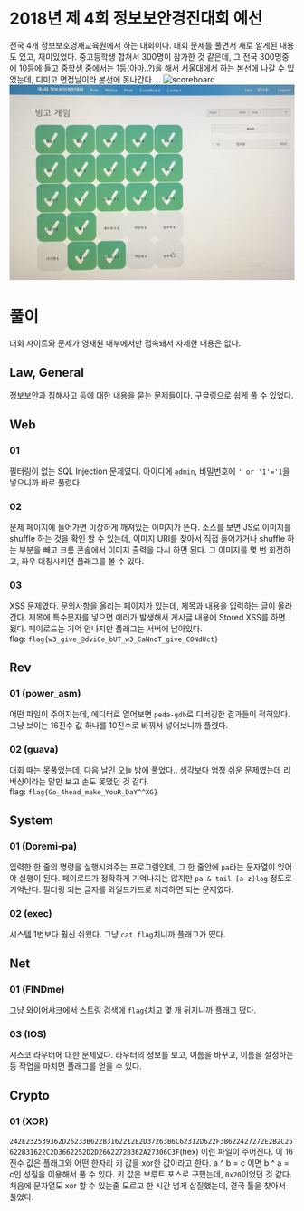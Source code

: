 # 2018년 제 4회 정보보안경진대회 예선
전국 4개 정보보호영재교육원에서 하는 대회이다. 대회 문제를 풀면서 새로 알게된 내용도 있고, 재미있었다. 중고등학생 합쳐서 300명이 참가한 것 같은데, 그 전국 300명중에 10등에 들고 중학생 중에서는 1등(아마..?)을 해서 서울대에서 하는 본선에 나갈 수 있었는데, 디미고 면접날이라 본선에 못나간다....
![scoreboard](scoreboard.png)
![bingoboard](bingoboard.png)

# 풀이
대회 사이트와 문제가 영재원 내부에서만 접속돼서 자세한 내용은 없다.

## Law, General
정보보안과 침해사고 등에 대한 내용을 묻는 문제들이다.
구글링으로 쉽게 풀 수 있었다.

## Web
### 01
필터링이 없는 SQL Injection 문제였다.
아이디에 `admin`, 비밀번호에 `' or '1'='1`을 넣으니까 바로 풀렸다.
### 02
문제 페이지에 들어가면 이상하게 깨져있는 이미지가 뜬다.
소스를 보면 JS로 이미지를 shuffle 하는 것을 확인 할 수 있는데, 이미지 URI를 찾아서 직접 들어가거나 shuffle 하는 부분을 빼고 크롬 콘솔에서 이미지 출력을 다시 하면 된다. 그 이미지를 몇 번 회전하고, 좌우 대칭시키면 플래그를 볼 수 있다.
### 03
XSS 문제였다. 문의사항을 올리는 페이지가 있는데, 제목과 내용을 입력하는 글이 올라간다. 제목에 특수문자를 넣으면 에러가 발생해서 게시글 내용에 Stored XSS를 하면 됬다. 페이로드는 기억 안나지만 플래그는 서버에 남아있다.<br>
flag: `flag{w3_give_@dviCe_bUT_w3_CaNnoT_give_C0NdUct}`

## Rev
### 01 (power_asm)
어떤 파일이 주어지는데, 에디터로 열어보면 `peda-gdb`로 디버깅한 결과들이 적혀있다. 그냥 보이는 16진수 값 하나를 10진수로 바꿔서 넣어보니까 풀렸다.
### 02 (guava)
대회 때는 못풀었는데, 다음 날인 오늘 밤에 풀었다.. 생각보다 엄청 쉬운 문제였는데 리버싱이라는 말만 보고 손도 못댔던 것 같다.<br>
flag: `flag{Go_4head_make_YouR_DaY^^XG}`

## System
### 01 (Doremi-pa)
입력한 한 줄의 명령을 실행시켜주는 프로그램인데, 그 한 줄안에 `pa`라는 문자열이 있어야 실행이 된다.
페이로드가 정확하게 기억나지는 않지만 `pa & tail [a-z]lag` 정도로 기억난다. 필터링 되는 글자를 와일드카드로 처리하면 되는 문제였다.
### 02 (exec)
시스템 1번보다 훨신 쉬웠다. 그냥 `cat flag`치니까 플래그가 떴다.

## Net
### 01 (FINDme)
그냥 와이어샤크에서 스트링 검색에 `flag{`치고 몇 개 뒤지니까 플래그 떴다.
### 03 (IOS)
시스코 라우터에 대한 문제였다. 라우터의 정보를 보고, 이름을 바꾸고, 이름을 설정하는 등 작업을 마치면 플래그를 얻을 수 있다.

## Crypto
### 01 (XOR)
`242E232539362D26233B622B3162212E2D37263B6C62312D622F3B622427272E2B2C25622B31622C2D3662252D2D2662272B362A27306C3F`(hex) 이런 파일이 주어진다.
이 16진수 값은 플래그와 어떤 한자리 키 값을 xor한 값이라고 한다. a ^ b = c 이면 b ^ a = c인 성질을 이용해서 풀 수 있다. 키 값은 브루트 포스로 구했는데, `0x20`이었던 것 같다. 처음에 문자열도 xor 할 수 있는줄 모르고 한 시간 넘게 삽질했는데, 결국 툴을 찾아서 풀었다.